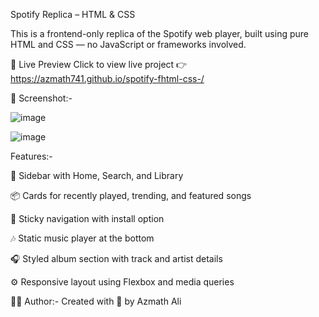 Spotify Replica – HTML & CSS

This is a frontend-only replica of the Spotify web player, built using pure HTML and CSS — no JavaScript or frameworks involved.

🔗 Live Preview
Click to view live project 👉https://azmath741.github.io/spotify-fhtml-css-/


📸 Screenshot:-

![image](https://github.com/user-attachments/assets/55bba3ac-ac07-449f-8e7e-59c72281b474)

![image](https://github.com/user-attachments/assets/5afeb48f-24f0-4c32-9525-88dcf0878c8e)




Features:-

📁 Sidebar with Home, Search, and Library

📦 Cards for recently played, trending, and featured songs

📌 Sticky navigation with install option

🎶 Static music player at the bottom

🎧 Styled album section with track and artist details

⚙️ Responsive layout using Flexbox and media queries

👨‍💻 Author:-
Created with 💚 by Azmath Ali
